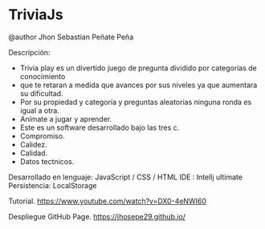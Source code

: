 # TriviaJs

@author Jhon Sebastian Peñate Peña

Descripción:

* Trivia play es un divertido juego de pregunta dividido por categorías de conocimiento
* que te retaran a medida que avances por sus niveles ya que aumentara su dificultad.
* Por su propiedad y categoría y preguntas aleatorias ninguna ronda es igual a otra.
* Anímate a jugar y aprender.
* Este es un software desarrollado bajo las tres c.
* Compromiso.
* Calidez.
* Calidad.
* Datos tectnicos.

Desarrollado en lenguaje: JavaScript / CSS / HTML
IDE : Intellj ultimate
Persistencia: LocalStorage

Tutorial.
https://www.youtube.com/watch?v=DX0-4eNWI60

Despliegue GitHub Page.
https://jhosepe29.github.io/

